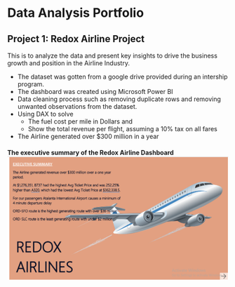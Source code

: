 # Data Analysis Portfolio

## Project 1: Redox Airline Project

 This is to analyze the data and present key insights to drive the business growth and position in the Airline Industry.
 
 * The dataset was gotten from a google drive provided during an intership program.
 * The dashboard was created using Microsoft Power BI
 * Data cleaning process such as removing duplicate rows and removing unwanted observations from the dataset.
 * Using DAX to solve 
    * The fuel cost per mile in Dollars  and
    * Show the total revenue per flight, assuming a 10% tax on all fares 
 * The Airline generated over $300 million in a year 

#### The executive summary of the Redox Airline Dashboard ![](Summary%20Page.png)



